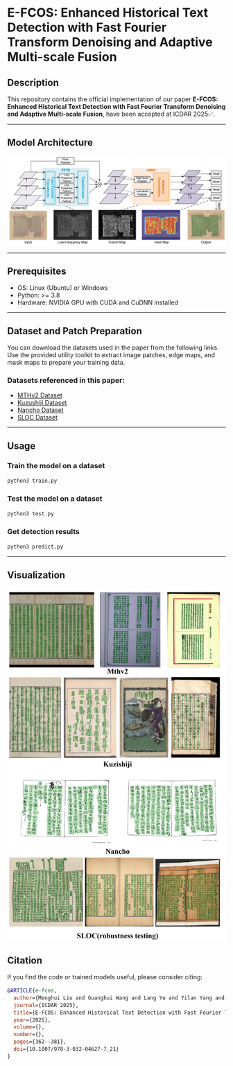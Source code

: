 # E-FCOS: Enhanced Historical Text Detection with Fast Fourier Transform Denoising and Adaptive Multi-scale Fusion

## Description
This repository contains the official implementation of our paper **E-FCOS: Enhanced Historical Text Detection with Fast Fourier Transform Denoising and Adaptive Multi-scale Fusion**, have been accepted at ICDAR 2025✅.

---

## Model Architecture

<img width="1000" alt="Overall Architecture" src="frame/E-FCOS.jpg" />

---

## Prerequisites
- OS: Linux (Ubuntu) or Windows  
- Python: >= 3.8  
- Hardware: NVIDIA GPU with CUDA and CuDNN installed  

---

## Dataset and Patch Preparation

You can download the datasets used in the paper from the following links.  
Use the provided utility toolkit to extract image patches, edge maps, and mask maps to prepare your training data.

### Datasets referenced in this paper:
- [MTHv2 Dataset](https://github.com/HCIILAB/MTHv2_Datasets_Release)  
- [Kuzushiji Dataset](https://codh.rois.ac.jp/char-shape/)  
- [Nancho Dataset](https://drive.google.com/file/d/1iFB-9zEtmB3bjbO77gTKIkTLhdSEeBFD/view)  
- [SLOC Dataset](https://aistudio.baidu.com/datasetdetail/234851)  

---

## Usage

### Train the model on a dataset

```bash
python3 train.py
```
### Test the model on a dataset

```bash
python3 test.py
```
### Get detection results

```bash
python3 predict.py
```
---
## Visualization
<img width="1000" alt="Overall Architecture" src="output/Vis.jpg" />

## Citation
If you find the code or trained models useful, please consider citing:

```bibtex
@ARTICLE{e-fcos,  
  author={Menghui Liu and Guanghui Wang and Lang Yu and Yilan Yang and Lingfeng Shen and Heng Li},  
  journal={ICDAR 2025},  
  title={E-FCOS: Enhanced Historical Text Detection with Fast Fourier Transform Denoising and Adaptive Multi-scale Fusion},  
  year={2025},  
  volume={},  
  number={},  
  pages={362--381},  
  doi={10.1007/978-3-032-04627-7_21}  
}

